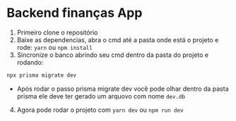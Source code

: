 # Backend finanças App

1) Primeiro clone o repositório
2) Baixe as dependencias, abra o cmd até a pasta onde está o projeto e rode: ```yarn``` ou ```npm install```
3) Sincronize o banco abrindo seu cmd dentro da pasta do projeto e rodando:
```cmd
npx prisma migrate dev
```
- Após rodar o passo prisma migrate dev você pode olhar dentro da pasta prisma ele deve ter gerado um arquovo com nome `dev.db`

4) Agora pode rodar o projeto com ```yarn dev``` ou ```npm run dev```
